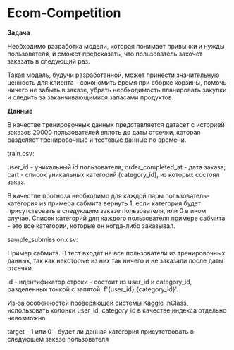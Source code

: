 # Ecom-Competition
**Задача**

Необходимо разработка модели, которая понимает привычки и нужды пользователя, и сможет предсказать, что пользователь захочет заказать в следующий раз.

Такая модель, будучи разработанной, может принести значительную ценность для клиента - сэкономить время при сборке корзины, помочь ничего не забыть в заказе, убрать необходимость планировать закупки и следить за заканчивающимися запасами продуктов.

**Данные**

В качестве тренировочных данных представляется датасет с историей заказов 20000 пользователей вплоть до даты отсечки, которая разделяет тренировочные и тестовые данные по времени.

train.csv:

user_id - уникальный id пользователя;
order_completed_at - дата заказа;
cart - список уникальных категорий (category_id), из которых состоял заказ.

В качестве прогноза необходимо для каждой пары пользователь-категория из примера сабмита вернуть 1, если категория будет присутствовать в следующем заказе пользователя, или 0 в ином случае. Список категорий для каждого пользователя примере сабмита - это все категории, которые он когда-либо заказывал.

sample_submission.csv:

Пример сабмита. В тест входят не все пользователи из тренировочных данных, так как некоторые из них так ничего и не заказали после даты отсечки.

id - идентификатор строки - состоит из user_id и category_id, разделенных точкой с запятой: f'{user_id};{category_id}'.

Из-за особенностей проверяющей системы Kaggle InClass, использовать колонки user_id, category_id в качестве индекса отдельно невозможно

target - 1 или 0 - будет ли данная категория присутствовать в следующем заказе пользователя
